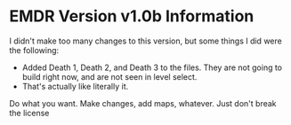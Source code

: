 # EMDR Version v1.0b Information
I didn't make too many changes to this version, but some things I did were the following:
- Added Death 1, Death 2, and Death 3 to the files. They are not going to build right now, and are not seen in level select.
- That's actually like literally it.

Do what you want. Make changes, add maps, whatever. Just don't break the license
